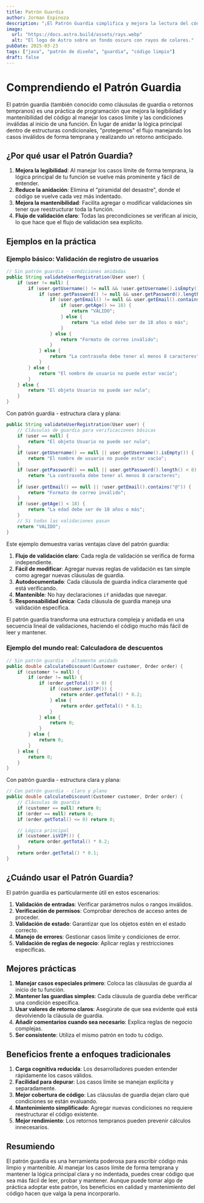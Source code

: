 ```yaml
---
title: Patrón Guardia
author: Jorman Espinoza
description: "¡El Patrón Guardia simplifica y mejora la lectura del código!"
image:
  url: "https://docs.astro.build/assets/rays.webp"
  alt: "El logo de Astro sobre un fondo oscuro con rayos de colores."
pubDate: 2025-03-23
tags: ["java", "patrón de diseño", "guardia", "código limpio"]
draft: false
---
```


# Comprendiendo el Patrón Guardia

El patrón guardia (también conocido como cláusulas de guardia o retornos tempranos) es una práctica de programación que
mejora la legibilidad y mantenibilidad del código al manejar los casos límite y las condiciones inválidas al inicio de
una función. En lugar de anidar la lógica principal dentro de estructuras condicionales, "protegemos" el flujo manejando
los casos inválidos de forma temprana y realizando un retorno anticipado.

## ¿Por qué usar el Patrón Guardia?

1. **Mejora la legibilidad**: Al manejar los casos límite de forma temprana, la lógica principal de tu función se vuelve
   más prominente y fácil de entender.
2. **Reduce la anidación**: Elimina el "piramidal del desastre", donde el código se vuelve cada vez más indentado.
3. **Mejora la mantenibilidad**: Facilita agregar o modificar validaciones sin tener que reestructurar toda la función.
4. **Flujo de validación claro**: Todas las precondiciones se verifican al inicio, lo que hace que el flujo de
   validación sea explícito.

## Ejemplos en la práctica

### Ejemplo básico: Validación de registro de usuarios

```java
// Sin patrón guardia - condiciones anidadas
public String validateUserRegistration(User user) {
    if (user != null) {
        if (user.getUsername() != null && !user.getUsername().isEmpty()) {
            if (user.getPassword() != null && user.getPassword().length() >= 8) {
                if (user.getEmail() != null && user.getEmail().contains("@")) {
                    if (user.getAge() >= 18) {
                        return "VALIDO";
                    } else {
                        return "La edad debe ser de 18 años o más";
                    }
                } else {
                    return "Formato de correo inválido";
                }
            } else {
                return "La contraseña debe tener al menos 8 caracteres";
            }
        } else {
            return "El nombre de usuario no puede estar vacío";
        }
    } else {
        return "El objeto Usuario no puede ser nulo";
    }
}
```

Con patrón guardia - estructura clara y plana:

```java
public String validateUserRegistration(User user) {
    // Cláusulas de guardia para verificaciones básicas
    if (user == null) {
        return "El objeto Usuario no puede ser nulo";
    }
    if (user.getUsername() == null || user.getUsername().isEmpty()) {
        return "El nombre de usuario no puede estar vacío";
    }
    if (user.getPassword() == null || user.getPassword().length() < 8) {
        return "La contraseña debe tener al menos 8 caracteres";
    }
    if (user.getEmail() == null || !user.getEmail().contains("@")) {
        return "Formato de correo inválido";
    }
    if (user.getAge() < 18) {
        return "La edad debe ser de 18 años o más";
    }
    // Si todas las validaciones pasan
    return "VALIDO";
}
```

Este ejemplo demuestra varias ventajas clave del patrón guardia:

1. **Flujo de validación claro**: Cada regla de validación se verifica de forma independiente.
2. **Fácil de modificar**: Agregar nuevas reglas de validación es tan simple como agregar nuevas cláusulas de guardia.
3. **Autodocumentado**: Cada cláusula de guardia indica claramente qué está verificando.
4. **Mantenible**: No hay declaraciones `if` anidadas que navegar.
5. **Responsabilidad única**: Cada cláusula de guardia maneja una validación específica.

El patrón guardia transforma una estructura compleja y anidada en una secuencia lineal de validaciones, haciendo el
código mucho más fácil de leer y mantener.

### Ejemplo del mundo real: Calculadora de descuentos

```java
// Sin patrón guardia - altamente anidado
public double calculateDiscount(Customer customer, Order order) {
    if (customer != null) {
        if (order != null) {
            if (order.getTotal() > 0) {
                if (customer.isVIP()) {
                    return order.getTotal() * 0.2;
                } else {
                    return order.getTotal() * 0.1;
                }
            } else {
                return 0;
            }
        } else {
            return 0;
        }
    } else {
        return 0;
    }
}
```

Con patrón guardia - estructura clara y plana:

```java
// Con patrón guardia - claro y plano
public double calculateDiscount(Customer customer, Order order) {
    // Cláusulas de guardia
    if (customer == null) return 0;
    if (order == null) return 0;
    if (order.getTotal() <= 0) return 0;

    // Lógica principal
    if (customer.isVIP()) {
        return order.getTotal() * 0.2;
    }
    return order.getTotal() * 0.1;
}
```

## ¿Cuándo usar el Patrón Guardia?

El patrón guardia es particularmente útil en estos escenarios:

1. **Validación de entradas**: Verificar parámetros nulos o rangos inválidos.
2. **Verificación de permisos**: Comprobar derechos de acceso antes de proceder.
3. **Validación de estado**: Garantizar que los objetos estén en el estado correcto.
4. **Manejo de errores**: Gestionar casos límite y condiciones de error.
5. **Validación de reglas de negocio**: Aplicar reglas y restricciones específicas.

## Mejores prácticas

1. **Manejar casos especiales primero**: Coloca las cláusulas de guardia al inicio de tu función.
2. **Mantener las guardias simples**: Cada cláusula de guardia debe verificar una condición específica.
3. **Usar valores de retorno claros**: Asegúrate de que sea evidente qué está devolviendo la cláusula de guardia.
4. **Añadir comentarios cuando sea necesario**: Explica reglas de negocio complejas.
5. **Ser consistente**: Utiliza el mismo patrón en todo tu código.

## Beneficios frente a enfoques tradicionales

1. **Carga cognitiva reducida**: Los desarrolladores pueden entender rápidamente los casos válidos.
2. **Facilidad para depurar**: Los casos límite se manejan explícita y separadamente.
3. **Mejor cobertura de código**: Las cláusulas de guardia dejan claro qué condiciones se están evaluando.
4. **Mantenimiento simplificado**: Agregar nuevas condiciones no requiere reestructurar el código existente.
5. **Mejor rendimiento**: Los retornos tempranos pueden prevenir cálculos innecesarios.

## Resumiendo

El patrón guardia es una herramienta poderosa para escribir código más limpio y mantenible. Al manejar los casos límite
de forma temprana y mantener la lógica principal clara y no indentada, puedes crear código que sea más fácil de leer,
probar y mantener. Aunque puede tomar algo de práctica adoptar este patrón, los beneficios en calidad y mantenimiento
del código hacen que valga la pena incorporarlo.
